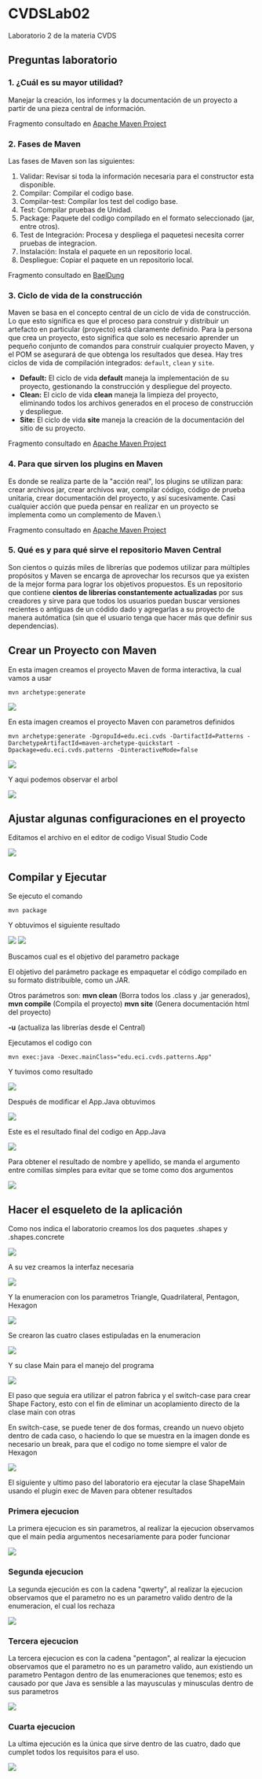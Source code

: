 # CVDSLab02
Laboratorio 2 de la materia CVDS

## Preguntas laboratorio

### 1. ¿Cuál es su mayor utilidad?

Manejar la creación, los informes y la documentación de un proyecto a partir de una pieza central de información.

Fragmento consultado en [Apache Maven Project](https://maven.apache.org/)

### 2. Fases de Maven

Las fases de Maven son las siguientes:
 1. Validar: Revisar si toda la información necesaria para el constructor esta disponible.
 2. Compilar: Compilar el codigo base.
 3. Compilar-test: Compilar los test del codigo base.
 4. Test: Compilar pruebas de Unidad.
 5. Package: Paquete del codigo compilado en el formato seleccionado (jar, entre otros).
 6. Test de Integración: Procesa y despliega el paquetesi necesita correr pruebas de integracion.
 7. Instalación: Instala el paquete en un repositorio local.
 8. Despliegue: Copiar el paquete en un repositorio local.

Fragmento consultado en [BaelDung](https://www.baeldung.com/maven-goals-phases)

### 3. Ciclo de vida de la construcción

Maven se basa en el concepto central de un ciclo de vida de construcción. Lo que esto significa es que el proceso para construir y distribuir un artefacto en particular (proyecto) está claramente definido.
Para la persona que crea un proyecto, esto significa que solo es necesario aprender un pequeño conjunto de comandos para construir cualquier proyecto Maven, y el POM se asegurará de que obtenga los resultados que desea.
Hay tres ciclos de vida de compilación integrados: ```default```, ```clean``` y ```site```.
- **Default:** El ciclo de vida **default** maneja la implementación de su proyecto, gestionando la construcción y despliegue del proyecto.
- **Clean:** El ciclo de vida **clean** maneja la limpieza del proyecto, eliminando todos los archivos generados en el proceso de construcción y despliegue.
- **Site:** El ciclo de vida **site** maneja la creación de la documentación del sitio de su proyecto.

Fragmento consultado en [Apache Maven Project](https://maven.apache.org/guides/introduction/introduction-to-the-lifecycle.html)

### 4. Para que sirven los plugins en Maven

Es donde se realiza parte de la "acción real", los plugins se utilizan para: crear archivos jar, crear archivos war, compilar código, código de prueba unitaria, crear documentación del proyecto, y así sucesivamente. Casi cualquier acción que pueda pensar en realizar en un proyecto se implementa como un complemento de Maven.\

Fragmento consultado en [Apache Maven Project](https://maven.apache.org/guides/introduction/introduction-to-plugins.html#:~:text=In%20other%20words%2C%20plugins%20are,implemented%20as%20a%20Maven%20plugin.)

### 5. Qué es y para qué sirve el repositorio Maven Central

Son cientos o quizás miles de librerías que podemos utilizar para múltiples propósitos y Maven se encarga de aprovechar los recursos que ya existen de la mejor forma para lograr los objetivos propuestos.
Es un repositorio que contiene **cientos de librerías constantemente actualizadas** por sus creadores y sirve para que todos los usuarios  puedan buscar versiones recientes o antiguas de un códido dado y agregarlas a su proyecto de manera autómatica (sin que el usuario tenga que hacer más que definir sus dependencias).

## Crear un Proyecto con Maven

En esta imagen creamos el proyecto Maven de forma interactiva, la cual vamos a usar
```
mvn archetype:generate
```
<img  src="https://github.com/JuanMunozD/CVDSLab02/blob/master/img/PrimeraParteInteractiva.png">

En esta imagen creamos el proyecto Maven con parametros definidos
```
mvn archetype:generate -DgropuId=edu.eci.cvds -DartifactId=Patterns -DarchetypeArtifactId=maven-archetype-quickstart -Dpackage=edu.eci.cvds.patterns -DinteractiveMode=false
```

<img  src="https://github.com/JuanMunozD/CVDSLab02/blob/master/img/PrimerParte.PNG">

Y aqui podemos observar el arbol

<img  src="https://github.com/JuanMunozD/CVDSLab02/blob/master/img/Tree.PNG">

## Ajustar algunas configuraciones en el proyecto

Editamos el archivo en el editor de codigo Visual Studio Code

<img  src="https://github.com/JuanMunozD/CVDSLab02/blob/master/img/Pom.PNG">

## Compilar y Ejecutar

Se ejecuto el comando 

```
mvn package
```

Y obtuvimos el siguiente resultado

<img  src="https://github.com/JuanMunozD/CVDSLab02/blob/master/img/CompilarParte1.PNG">
<img  src="https://github.com/JuanMunozD/CVDSLab02/blob/master/img/CompilarParte2.PNG">

Buscamos cual es el objetivo del parametro package

El objetivo del parámetro package es empaquetar el código compilado en su formato distribuible, como un JAR.

Otros parámetros son: **mvn clean** (Borra todos los .class y .jar generados), **mvn compile** (Compila el proyecto) **mvn site** (Genera documentación html del proyecto) 

**-u** (actualiza las librerías desde el Central)


Ejecutamos el codigo con 
```
mvn exec:java -Dexec.mainClass="edu.eci.cvds.patterns.App"
```

Y tuvimos como resultado

<img  src="https://github.com/JuanMunozD/CVDSLab02/blob/master/img/PruebaHelloWorld.PNG">

Después de modificar el App.Java obtuvimos

<img  src="https://github.com/JuanMunozD/CVDSLab02/blob/master/img/PruebaHelloJuan.PNG">

Este es el resultado final del codigo en App.Java

<img  src="https://github.com/JuanMunozD/CVDSLab02/blob/master/img/CodigoFinalAppJava.PNG">

Para obtener el resultado de nombre y apellido, se manda el argumento entre comillas simples para evitar que se tome como dos argumentos

<img  src="https://github.com/JuanMunozD/CVDSLab02/blob/master/img/PruebaHelloNombreApellido.PNG">


## Hacer el esqueleto de la aplicación

Como nos indica el laboratorio creamos los dos paquetes .shapes y .shapes.concrete

<img  src="https://github.com/JuanMunozD/CVDSLab02/blob/master/img/PaquetesIniciales.PNG">

A su vez creamos la interfaz necesaria

<img  src="https://github.com/JuanMunozD/CVDSLab02/blob/master/img/Interfaz1.PNG">

Y la enumeracion con los parametros Triangle, Quadrilateral, Pentagon, Hexagon

<img  src="https://github.com/JuanMunozD/CVDSLab02/blob/master/img/Enumeracion.PNG">

Se crearon las cuatro clases estipuladas en la enumeracion

<img  src="https://github.com/JuanMunozD/CVDSLab02/blob/master/img/ClasesNecesarias.PNG">

Y su clase Main para el manejo del programa

<img  src="https://github.com/JuanMunozD/CVDSLab02/blob/master/img/MainShape.PNG">

El paso que seguia era utilizar el patron fabrica y el switch-case para crear Shape Factory, esto con el fin de eliminar un acoplamiento directo de la clase main con otras

En switch-case, se puede tener de dos formas, creando un nuevo objeto dentro de cada caso, o haciendo lo que se muestra en la imagen donde es necesario un break, para que el codigo no tome siempre el valor de Hexagon

<img  src="https://github.com/JuanMunozD/CVDSLab02/blob/master/img/ShapeFactory.PNG">

El siguiente y ultimo paso del laboratorio era ejecutar la clase ShapeMain usando el plugin exec de Maven para obtener resultados

### Primera ejecucion

La primera ejecucion es sin parametros, al realizar la ejecucion observamos que el main pedia argumentos necesariamente para poder funcionar

<img  src="https://github.com/JuanMunozD/CVDSLab02/blob/master/img/ShapeNoParam.PNG">

### Segunda ejecucion

La segunda ejecución es con la cadena "qwerty", al realizar la ejecucion observamos que el parametro no es un parametro valido dentro de la enumeracion, el cual los rechaza

<img  src="https://github.com/JuanMunozD/CVDSLab02/blob/master/img/ShapeQwerty.PNG">

### Tercera ejecucion

La tercera ejecucion es con la cadena "pentagon", al realizar la ejecucion observamos que el parametro no es un parametro valido, aun existiendo un parametro Pentagon dentro de las enumeraciones que tenemos; esto es causado por que Java es sensible a las mayusculas y minusculas dentro de sus parametros

<img  src="https://github.com/JuanMunozD/CVDSLab02/blob/master/img/Shapepentagon.PNG">

### Cuarta ejecucion

La ultima ejecución es la única que sirve dentro de las cuatro, dado que cumplet todos los requisitos para el uso.

<img  src="https://github.com/JuanMunozD/CVDSLab02/blob/master/img/ShapeHexagon.PNG">